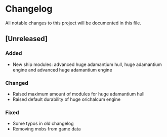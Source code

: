 # Changelog
All notable changes to this project will be documented in this file.

## [Unreleased]

### Added
- New ship modules: advanced huge adamantium hull, huge adamantium engine and
  advanced huge adamantium engine

### Changed
- Raised maximum amount of modules for huge adamantium hull
- Raised default durability of huge orichalcum engine

### Fixed
- Some typos in old changelog
- Removing mobs from game data
